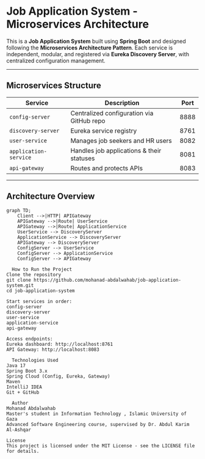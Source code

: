 #   Job Application System - Microservices Architecture

This is a **Job Application System** built using **Spring Boot** and designed following the **Microservices Architecture Pattern**. Each service is independent, modular, and registered via **Eureka Discovery Server**, with centralized configuration management.

---

##   Microservices Structure

| Service              | Description                                | Port  |
|----------------------|--------------------------------------------|--------|
| `config-server`      | Centralized configuration via GitHub repo  | 8888   |
| `discovery-server`   | Eureka service registry                    | 8761   |
| `user-service`       | Manages job seekers and HR users           | 8082   |
| `application-service`| Handles job applications & their statuses | 8081   |
| `api-gateway`        | Routes and protects APIs                   | 8083   |

---

##   Architecture Overview


```mermaid
graph TD;
    Client -->|HTTP| APIGateway
    APIGateway -->|Route| UserService
    APIGateway -->|Route| ApplicationService
    UserService --> DiscoveryServer
    ApplicationService --> DiscoveryServer
    APIGateway --> DiscoveryServer
    ConfigServer --> UserService
    ConfigServer --> ApplicationService
    ConfigServer --> APIGateway

  How to Run the Project
Clone the repository
git clone https://github.com/mohanad-abdalwahab/job-application-system.git
cd job-application-system

Start services in order:
config-server
discovery-server
user-service
application-service
api-gateway

Access endpoints:
Eureka dashboard: http://localhost:8761
API Gateway: http://localhost:8083

  Technologies Used
Java 17
Spring Boot 3.x
Spring Cloud (Config, Eureka, Gateway)
Maven
IntelliJ IDEA
Git + GitHub

  Author
Mohanad Abdalwahab
Master's student in Information Technology , Islamic University of Gaza
Advanced Software Engineering course, supervised by Dr. Abdul Karim Al-Ashqar

License
This project is licensed under the MIT License - see the LICENSE file for details.
